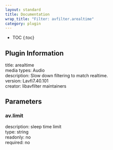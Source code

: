 ```yaml
---
layout: standard
title: Documentation
wrap_title: "Filter: avfilter.arealtime"
category: plugin
---
```

* TOC
{:toc}

## Plugin Information

title: arealtime  
media types:
Audio  
description: Slow down filtering to match realtime.  
version: Lavfi7.40.101  
creator: libavfilter maintainers  

## Parameters

### av.limit

  
description:
sleep time limit  
type: string  
readonly: no  
required: no  

